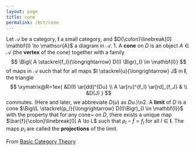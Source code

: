 ```yaml
---
layout: page
title: cone
permalink: /bct/cone
---
```

Let $\mathscr{A}$ be a category, $\mathbf{I}$ a small category, and $D{\colon}\linebreak[0] \mathbf{I} \to \mathscr{A}$ a diagram in $\mathscr{A}$.    1. A **cone**    on $D$ is an object $A \in \mathscr{A}$ (the **vertex**    of the cone) together with a family   $$          \Bigl( A \stackrel{f_I}{\longrightarrow} D(I) \Bigr)_{I \in \mathbf{I}} $$   of maps in $\mathscr{A}$ such that for all maps $I \stackrel{u}{\longrightarrow} J$ in $\mathbf{I}$, the triangle $$ \xymatrix@R=1ex{                                 &D(I) \ar[dd]^{Du}      \\ A \ar[ru]^{f_I} \ar[rd]_{f_J}   &                       \\                                 &D(J) } $$ commutes.  (Here and later, we abbreviate $D(u)$ as $Du$.)\n2. A **limit**    of $D$ is a cone $\Bigl(L \stackrel{p_I}{\longrightarrow} D(I)\Bigr)_{I \in \mathbf{I}}$ with the property that for any cone~ on $D$, there exists a unique map $\bar{f}{\colon}\linebreak[0] A \to L$    such that $p_I \circ \bar{f} = f_I$ for all $I \in \mathbf{I}$.  The maps $p_I$ are called the **projections**    of the limit.


From [Basic Category Theory](https://mathgloss.github.io/MathGloss/bct.html)